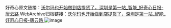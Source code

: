 好奇心原文链接：[沃尔玛也开始做到店提货了，深圳是第一站_智能_好奇心日报-唐云路 ](https://www.qdaily.com/articles/10132.html)
WebArchive归档链接：[沃尔玛也开始做到店提货了，深圳是第一站_智能_好奇心日报-唐云路 ](http://web.archive.org/web/20170429043826/http://www.qdaily.com:80/articles/10132.html)
![image](http://ww3.sinaimg.cn/large/007d5XDply1g3vv59sww3j30u0249x5s)
